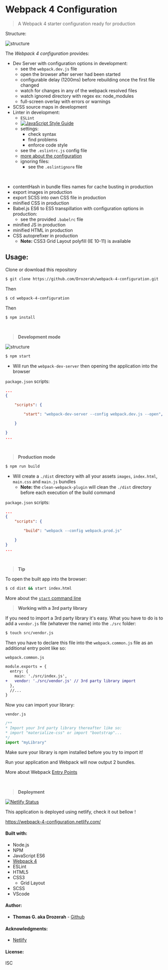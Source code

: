 # Webpack 4 Configuration

> A Webpack 4 starter configuration ready for production

Structure:

![structure](https://raw.githubusercontent.com/Drozerah/MyGitHubStorage/master/img/webpack-4-configuration/tree-structure-2.png)

The _Webpack 4 configuration_ provides:

- Dev Server with configuration options in development:
    - see the `webpack.dev.js` file
    - open the browser after server had been started
    - configurable delay (1200ms) before rebuilding once the first file changed
    - watch for changes in any of the webpack resolved files
    - watch ignored directory with regex ex: node_modules
    - full-screen overlay with errors or warnings
- SCSS source maps in development
- Linter in development:
    - `ESLint`
    - [![JavaScript Style Guide](https://img.shields.io/badge/code_style-standard-brightgreen.svg)](https://standardjs.com)
    - settings:
        - check syntax
        - find problems
        - enforce code style
    - see the `.eslintrc.js` config file
    - [more about the configuration](https://github.com/Drozerah/ESLint-Standard-in-Webpack-4)
    - ignoring files:
        - see the `.eslintignore` file

<br>

- contentHash in bundle files names for cache busting in production
- export images in production
- export SCSS into own CSS file in production
- minified CSS in production
- Babel.js ES6 to ES5 transpillation with configuration options in production:
    - see the provided `.babelrc` file
- minified JS in production
- minified HTML in production
- CSS autoprefixer in production
    - __Note:__ CSS3 Grid Layout polyfill (IE 10-11) is available


## Usage:

Clone or download this repository
````bash
$ git clone https://github.com/Drozerah/webpack-4-configuration.git
````
Then
````bash
$ cd webpack-4-configuration
````
Then
````bash
$ npm install
````
<br>

> __Development mode__

![structure](https://raw.githubusercontent.com/Drozerah/MyGitHubStorage/master/img/webpack-4-configuration/app.png)

````bash
$ npm start
````
- Will run the `webpack-dev-server` then opening the application into the browser

`package.json` scripts:
````json
...
{

    "scripts": {

        "start": "webpack-dev-server --config webpack.dev.js --open",

    }

}
...
````
<br>

> __Production mode__

````bash
$ npm run build
````
- Will create a `./dist` directory with all your assets `images`, `index.html`, `main.css` and `main.js` bundles
    - __Note:__ the `clean-webpack-plugin` will clean the `./dist` directory before each execution of the build command

`package.json` scripts:
````json
...
{
    "scripts": {

        "build": "webpack --config webpack.prod.js"

    }
}
...
````
<br>

> __Tip__

To open the built app into the browser:

````bash
$ cd dist && start index.html
````
More about the [`start` command line](https://dwheeler.com/essays/open-files-urls.html)

> __Working with a 3rd party library__

If you need to import a 3rd party library it's easy. What you have to do is to add a `vendor.js` file (whatever the name) into the `./src` folder:

````bash
$ touch src/vendor.js
````

Then you have to declare this file into the `webpack.common.js` file as an additional entry point like so:

`webpack.common.js`
````diff
module.exports = {
  entry: {
    main: './src/index.js',
+   vendor: './src/vendor.js' // 3rd party library import
  },
  //...
}
````
Now you can import your library:

`vendor.js`
````javascript
/**
* Import your 3rd party library thereafter like so:
* import "materialize-css" or import "bootstrap"...
*/
import "myLibrary"
````
Make sure your library is npm installed before you try to import it!

Run your application and Webpack will now output 2 bundles.

More about Webpack [Entry Points](https://webpack.js.org/concepts/entry-points/)

<br>

> __Deployment__ 

[![Netlify Status](https://api.netlify.com/api/v1/badges/519f2b8c-31ff-44bc-8efe-deb72ca61e48/deploy-status)](https://app.netlify.com/sites/webpack-4-configuration/deploys)

This application is deployed using netlify, check it out bellow !

https://webpack-4-configuration.netlify.com/

#### Built with:

- Node.js
- NPM
- JavaScript ES6
- [Webpack 4](https://webpack.js.org/)
- ESLint
- HTML5
- CSS3
    - Grid Layout
- SCSS
- VScode

#### Author:

* **Thomas G. aka Drozerah** - [Github](https://github.com/Drozerah)

#### Acknowledgments:

- [Netlify](https://app.netlify.com)

#### License:

ISC





